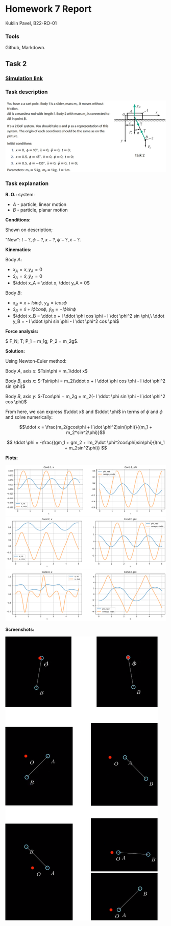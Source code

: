 # Homework 7 Report
Kuklin Pavel, B22-RO-01

### Tools
Github, Markdown.

## Task 2

### [Simulation link](https://colab.research.google.com/drive/1lG0wil2WqPwXW1ST9A4GBCOPv6vBcpFl?usp=sharing)

### Task description
![](task2_desc.png)

### Task explanation

**R. O.:** system:

- $A$ - particle, linear motion
- $B$ - particle, planar motion

**Conditions:**

Shown on description;

"New": $t - ?, \phi - ?, x - ?, \dot \phi - ?, \dot x - ?$.


**Kinematics:**

Body $A$:

- $x_A = x, y_A = 0$
- $\dot x_A = \dot x, \dot y_A = 0$
- $\ddot x_A = \ddot x, \ddot y_A = 0$

Body $B$:

- $x_B = x + lsin\phi,\ y_B = lcos\phi$
- $\dot x_B = \dot x + l \dot \phi cos \phi,\ \dot y_B = - l \dot \phi sin \phi$
- $\ddot x_B = \ddot x + l \ddot \phi cos \phi - l \dot \phi^2 sin \phi,\ \ddot y_B = - l \ddot \phi sin \phi - l \dot \phi^2 cos \phi$

**Force analysis:**

$ F_N; T; P_1 = m_1g; P_2 = m_2g$.

**Solution:**

Using Newton-Euler method:

Body $A$, axis $x$: $Tsin\phi = m_1\ddot x$

Body $B$, axis $x$: $-Tsin\phi = m_2(\ddot x + l \ddot \phi cos \phi - l \dot \phi^2 sin \phi)$

Body $B$, axis $y$: $-Tcos\phi + m_2g = m_2(- l \ddot \phi sin \phi - l \dot \phi^2 cos \phi)$

From here, we can express $\ddot x$ and $\ddot \phi$ in terms of $\dot \phi$ and $\phi$ and solve numerically:

$$\ddot x = \frac{m_2(gcos\phi + l \dot \phi^2)sin(\phi)}{(m_1 + m_2*sin^2\phi)}$$

$$ \ddot \phi = -\frac{(gm_1 + gm_2 + lm_2\dot \phi^2cos\phi)sin\phi}{l(m_1 + m_2sin^2\phi)} $$

**Plots:**

![](task2_plot1.png)
![](task2_plot2.png)
![](task2_plot3.png)

**Screenshots:**

![](task2_sim.png)